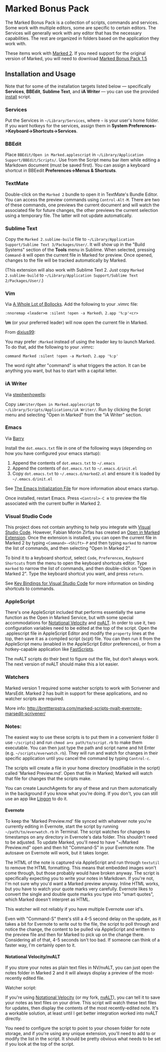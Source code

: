 # Marked Bonus Pack #

The Marked Bonus Pack is a collection of scripts, commands and services. Some
work with multiple editors, some are specific to certain editors. The Services
will generally work with any editor that has the necessary capabilities. The
rest are organized in folders based on the application they work with.

These items work with [Marked 2](http://marked2app.com). If you need support for
the original version of Marked, you will need to download [Marked Bonus Pack
1.5](https://github.com/kotfu/marked-bonus-pack/releases/tag/v1.5)

## Installation and Usage

Note that for some of the installation targets listed below — specifically
__Services__, __BBEdit__, __Sublime Text__, and __iA Writer__ — you can use
the provided
[install](./install) script.

### Services

Put the Services in `~/Library/Services`, where `~` is your user's home folder.
If you want hotkeys for the services, assign them in **System
Preferences->Keyboard->Shortcuts->Services**.

### BBEdit

Place `BBEdit/Open in Marked.applescript` in `~/Library/Application Support/BBEdit/Scripts/`.
Use from the Script menu bar item while editing a Markdown document (must be
saved first). You can assign a keyboard shortcut in BBEedit **Preferences->Menus
& Shortcuts**.

### TextMate

Double-click on the `Marked 2` bundle to open it in TextMate's Bundle Editor.
You can access the preview commands using `Control-Alt-M`. There are two of
these commands, one previews the current document and will watch the associated
file for future changes, the other previews the current selection using a
temporary file. The latter will not update automatically.

### Sublime Text

Copy the `Marked 2.sublime-build` file to `~/Library/Application Support/Sublime Text 3/Packages/User/`.
It will show up in the "Build Systems" section of the **Tools** menu in Sublime.
When selected, pressing `Command-B` will open the current file in Marked for
preview. Once opened, changes to the file will be tracked automatically by
Marked.

(This extension will also work with Sublime Text 2. Just copy
`Marked 2.sublime-build` to
`~/Library/Application Support/Sublime Text 2/Packages/User/`.)

### Vim

Via [A Whole Lot of Bollocks](http://captainbollocks.tumblr.com/post/9858989188/linking-macvim-and-marked-app).
Add the following to your .vimrc file:

	:nnoremap <leader>m :silent !open -a Marked\ 2.app '%:p'<cr>

**\m** (or your preferred leader) will now open the current file in Marked.

From [dixius99](https://github.com/dixius99):

You may prefer `:Marked` instead of using the leader key to launch Marked. To do that,
add the following to your .vimrc:

	command Marked :silent !open -a Marked\ 2.app '%:p'

The word right after "command" is what triggers the action. It can be anything
you want, but has to start with a capital letter.

### iA Writer

Via [stephenhowells](https://gist.github.com/stephenhowells/4599997):

Copy `iAWriter/Open in Marked.applescript` to `~/Library/Scripts/Applications/iA Writer/`. Run by clicking
the Script menu and selecting "Open in Marked" from the "iA Writer" section.

### Emacs

Via [Barry](http://spacebeast.com/blog/)

Install the `dot.emacs.txt` file in one of the following ways (depending on how
you have configured your emacs startup):

 1. Append the contents of `dot.emacs.txt` to `~/.emacs`
 2. Append the contents of `dot.emacs.txt` to `~/.emacs.d/init.el`
 3. Copy `dot.emacs.txt` to `~/.emacs.d/marked2.el` and ensure it is loaded by `~/.emacs.d/init.el`
 
See
[The Emacs Initialization File](http://www.gnu.org/software/emacs/manual/html_node/emacs/Init-File.html)
for more information about emacs startup.

Once installed, restart Emacs. Press `<Control>-C m` to preview the file
associated with the current buffer in Marked 2.

### Visual Studio Code

This project does not contain anything to help you integrate with
[Visual Studio Code](https://code.visualstudio.com/). However, Fabian
Morón Zirfas has created an
[Open in Marked Extension](https://marketplace.visualstudio.com/items?itemName=fmoronzirfas.open-in-marked). Once the extension is installed, you can open the current file in Marked 2
by typing `<Command>-<Shift>-P` and then typing `marked` to narrow the list
of commands, and then selecting "Open In Marked 2".

To bind it to a keyboard shortcut, select `Code`, `Preferences`, `Keyboard Shortcuts`
from the menu to open the keyboard shortcuts editor. Type `marked` to narrow the list
of commands, and then double-click on "Open in Marked 2". Type the keyboard shortcut
you want, and press `return`.

See [Key Bindings for Visual Studio Code](https://code.visualstudio.com/docs/getstarted/keybindings)
for more information on binding shortcuts to commands.

### AppleScript

There's one AppleScript included that performs essentially the same function as
the Open in Marked Service, but with some special accommodations for [Notational
Velocity](http://notational.net/) and
[nvALT](http://brettterpstra.com/project/nvalt/). In order to use it, two
configuration variables need to be edited at the top of the script. Open the
.applescript file in AppleScript Editor and modify the `property` lines at the
top, then save it as a compiled script (scpt) file. You can then run it from the
AppleScript menu (enabled in the AppleScript Editor preferences), or from a
hotkey-capable application like
[FastScripts](http://www.red-sweater.com/fastscripts/).

The nvALT scripts do their best to figure out the file, but don't always work.
The next version of nvALT should make this a lot easier.

### Watchers

Marked version 1 required some watcher scripts to work with Scrivener and
MarsEdit. Marked 2 has built in support for these applications, and no watcher
scripts are required.

More info: <http://brettterpstra.com/marked-scripts-nvalt-evernote-marsedit-scrivener/>

### Notes:

The easiest way to use these scripts is to put them in a convenient folder (I
use `~/scripts`) and run `chmod a+x path/to/script.rb` to make them executable.
You can then just type the path and script name and hit Enter (e.g.
`~/scripts/everwatch.rb`). They will run and watch for changes in their specific
application until you cancel the command by typing `Control-c`.

The scripts will create a file in your home directory (modifiable in the script)
called 'Marked Preview.md'. Open that file in Marked; Marked will watch that
file for changes that the scripts make.

You can create LaunchAgents for any of these and run them automatically in the
background if you know what you're doing. If you don't, you can still use an app
like [Lingon](http://www.peterborgapps.com/lingon/) to do it.

#### Evernote

To keep the 'Marked Preview.md' file synced with whatever note you're currently
editing in Evernote, start the script by running `~/path/to/everwatch.rb` in
Terminal. The script watches for changes to timestamps on any directory in
Evernote's data folder. This shouldn't need to be adjusted. To update Marked,
you'll need to have "~/Marked Preview.md" open and then hit "Command-S" in your
Evernote note. The autosave on Evernote will work, but it takes longer. 

The HTML of the note is captured via AppleScript and run through `textutil` to
remove the HTML formatting. This means that embedded images won't come through,
but those probably would have broken anyway. The script is specifically
expecting you to write your notes in Markdown. If you're not, I'm not sure why
you'd want a Marked preview anyway. Inline HTML works, but you have to watch
your quote marks very carefully. Evernote likes to convert the single and double
quote marks you type into "smart quotes", which Marked doesn't interpret as
HTML.

This watcher will not reliably if you have multiple Evernote user id's.

Even with "Command-S" there's still a 4-5 second delay on the update, as it
takes a bit for Evernote to write out to the file, the script to poll through
and notice the change, the content to be pulled via AppleScript and written to
the preview file and then for Marked to pick up on the change there. Considering
all of that, 4-5 seconds isn't too bad. If someone can think of a faster way,
I'm certainly open to it.

#### Notational Velocity/nvALT

If you store your notes as plain text files in NV/nvALT, you can just open the
notes folder in Marked 2 and it will always display a preview of the
most-recently edited file.

Watcher script:

If you're using [Notational Velocity][nv] (or my fork, [nvALT][nvalt]), you can
tell it to save your notes as text files on your drive. This script will watch
these text files for updates, then display the contents of the most
recently-edited note. It's a workable solution, at least until I get better
integration worked into nvALT directly.

You need to configure the script to point to your chosen folder for note
storage, and if you're using any unique extension, you'll need to add to or
modify the list in the script. It should be pretty obvious what needs to be set
if you look at the top of the script.

[nv]: http://notational.net
[nvalt]: http://brettterpstra.com/projects/nvalt
